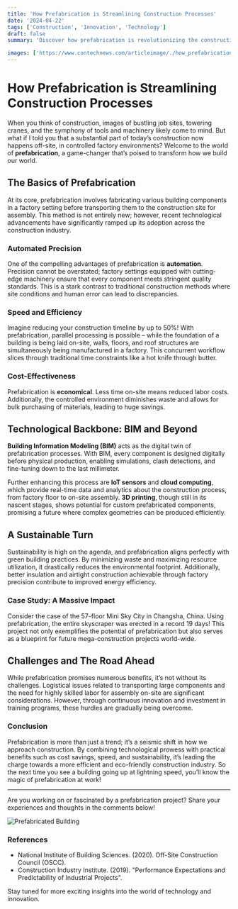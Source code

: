 ```yaml
---
title: 'How Prefabrication is Streamlining Construction Processes'
date: '2024-04-22'
tags: ['Construction', 'Innovation', 'Technology']
draft: false
summary: 'Discover how prefabrication is revolutionizing the construction industry by reducing costs, improving quality, and expediting project timelines.'

images: ['https://www.contechnews.com/articleimage/./how_prefabrication_is_streamlining_construction_processes.webp']
---
```


# How Prefabrication is Streamlining Construction Processes

When you think of construction, images of bustling job sites, towering cranes, and the symphony of tools and machinery likely come to mind. But what if I told you that a substantial part of today’s construction now happens off-site, in controlled factory environments? Welcome to the world of **prefabrication**, a game-changer that’s poised to transform how we build our world.

## The Basics of Prefabrication

At its core, prefabrication involves fabricating various building components in a factory setting before transporting them to the construction site for assembly. This method is not entirely new; however, recent technological advancements have significantly ramped up its adoption across the construction industry.

### Automated Precision

One of the compelling advantages of prefabrication is **automation**. Precision cannot be overstated; factory settings equipped with cutting-edge machinery ensure that every component meets stringent quality standards. This is a stark contrast to traditional construction methods where site conditions and human error can lead to discrepancies.

### Speed and Efficiency

Imagine reducing your construction timeline by up to 50%! With prefabrication, parallel processing is possible – while the foundation of a building is being laid on-site, walls, floors, and roof structures are simultaneously being manufactured in a factory. This concurrent workflow slices through traditional time constraints like a hot knife through butter.

### Cost-Effectiveness

Prefabrication is **economical**. Less time on-site means reduced labor costs. Additionally, the controlled environment diminishes waste and allows for bulk purchasing of materials, leading to huge savings. 

## Technological Backbone: BIM and Beyond

**Building Information Modeling (BIM)** acts as the digital twin of prefabrication processes. With BIM, every component is designed digitally before physical production, enabling simulations, clash detections, and fine-tuning down to the last millimeter. 

Further enhancing this process are **IoT sensors** and **cloud computing**, which provide real-time data and analytics about the construction process, from factory floor to on-site assembly. **3D printing**, though still in its nascent stages, shows potential for custom prefabricated components, promising a future where complex geometries can be produced efficiently.

## A Sustainable Turn

Sustainability is high on the agenda, and prefabrication aligns perfectly with green building practices. By minimizing waste and maximizing resource utilization, it drastically reduces the environmental footprint. Additionally, better insulation and airtight construction achievable through factory precision contribute to improved energy efficiency.

### Case Study: A Massive Impact

Consider the case of the 57-floor Mini Sky City in Changsha, China. Using prefabrication, the entire skyscraper was erected in a record 19 days! This project not only exemplifies the potential of prefabrication but also serves as a blueprint for future mega-construction projects world-wide.

## Challenges and The Road Ahead

While prefabrication promises numerous benefits, it’s not without its challenges. Logistical issues related to transporting large components and the need for highly skilled labor for assembly on-site are significant considerations. However, through continuous innovation and investment in training programs, these hurdles are gradually being overcome.

### Conclusion

Prefabrication is more than just a trend; it’s a seismic shift in how we approach construction. By combining technological prowess with practical benefits such as cost savings, speed, and sustainability, it’s leading the charge towards a more efficient and eco-friendly construction industry. So the next time you see a building going up at lightning speed, you’ll know the magic of prefabrication at work!

---

Are you working on or fascinated by a prefabrication project? Share your experiences and thoughts in the comments below!

![Prefabricated Building](https://via.placeholder.com/800x400)

### References

- National Institute of Building Sciences. (2020). Off-Site Construction Council (OSCC).
- Construction Industry Institute. (2019). "Performance Expectations and Predictability of Industrial Projects".

Stay tuned for more exciting insights into the world of technology and innovation.